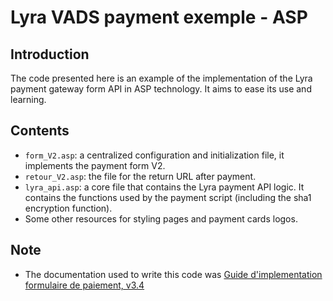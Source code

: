# Lyra VADS payment exemple - ASP

## Introduction
The code presented here is an example of the implementation of the Lyra payment gateway form API in ASP technology. It aims to ease its use and learning.

## Contents

* `form_V2.asp`: a centralized configuration and initialization file, it implements the payment form V2.
* `retour_V2.asp`: the file for the return URL after payment.
* `lyra_api.asp`: a core file that contains the Lyra payment API logic. It contains the functions used by the payment script (including the sha1 encryption function).
* Some other resources for styling pages and payment cards logos.

## Note
* The documentation used to write this code was [Guide d'implementation formulaire de paiement, v3.4](https://payzen.io)

